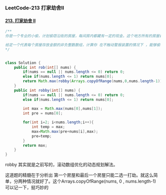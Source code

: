 ### LeetCode-213 打家劫舍II

#### [213. 打家劫舍 II](https://leetcode-cn.com/problems/house-robber-ii/)

```java
/**
你是一个专业的小偷，计划偷窃沿街的房屋，每间房内都藏有一定的现金。这个地方所有的房屋都 围成一圈 ，这意味着第一个房屋和最后一个房屋是紧挨着的。同时，相邻的房屋装有相互连通的防盗系统，如果两间相邻的房屋在同一晚上被小偷闯入，系统会自动报警 。

给定一个代表每个房屋存放金额的非负整数数组，计算你 在不触动警报装置的情况下 ，能够偷窃到的最高金额。
*/


class Solution {
    public int rob(int[] nums) {
        if(nums == null || nums.length <= 0) return 0;
        else if(nums.length <= 1) return nums[0];
        return Math.max(robby(Arrays.copyOfRange(nums,0,nums.length-1)),robby(Arrays.copyOfRange(nums,1,nums.length)));
    }
    public int robby(int[] nums) {
        if(nums == null || nums.length <= 0) return 0;
        else if(nums.length <= 1) return nums[0];
    
        int max = Math.max(nums[0],nums[1]);
        int pre = nums[0];

        for(int i=2; i<nums.length;i++){
            int temp = max;
            max=Math.max(pre+nums[i],max);
            pre=temp;
        }
        return max;
    }
}
```



robby 其实就是之前写的，滚动数组优化的动态规划解法。

这道题的精髓在于分析出 第一个房屋和最后一个房屋只能二选一打劫。就这么简单，分两种情况就好了。这个Arrays.copyOfRange(nums, 0 , nums.length-1) 可以记一下，挺巧妙的
